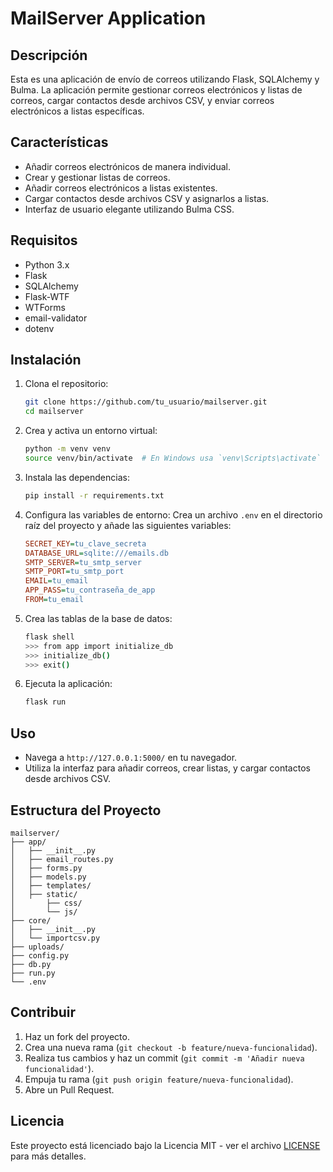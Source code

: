 # MailServer Application

## Descripción
Esta es una aplicación de envío de correos utilizando Flask, SQLAlchemy y Bulma. La aplicación permite gestionar correos electrónicos y listas de correos, cargar contactos desde archivos CSV, y enviar correos electrónicos a listas específicas.

## Características
- Añadir correos electrónicos de manera individual.
- Crear y gestionar listas de correos.
- Añadir correos electrónicos a listas existentes.
- Cargar contactos desde archivos CSV y asignarlos a listas.
- Interfaz de usuario elegante utilizando Bulma CSS.

## Requisitos
- Python 3.x
- Flask
- SQLAlchemy
- Flask-WTF
- WTForms
- email-validator
- dotenv

## Instalación
1. Clona el repositorio:
    ```bash
    git clone https://github.com/tu_usuario/mailserver.git
    cd mailserver
    ```

2. Crea y activa un entorno virtual:
    ```bash
    python -m venv venv
    source venv/bin/activate  # En Windows usa `venv\Scripts\activate`
    ```

3. Instala las dependencias:
    ```bash
    pip install -r requirements.txt
    ```

4. Configura las variables de entorno:
    Crea un archivo `.env` en el directorio raíz del proyecto y añade las siguientes variables:
    ```ini
    SECRET_KEY=tu_clave_secreta
    DATABASE_URL=sqlite:///emails.db
    SMTP_SERVER=tu_smtp_server
    SMTP_PORT=tu_smtp_port
    EMAIL=tu_email
    APP_PASS=tu_contraseña_de_app
    FROM=tu_email
    ```

5. Crea las tablas de la base de datos:
    ```bash
    flask shell
    >>> from app import initialize_db
    >>> initialize_db()
    >>> exit()
    ```

6. Ejecuta la aplicación:
    ```bash
    flask run
    ```

## Uso
- Navega a `http://127.0.0.1:5000/` en tu navegador.
- Utiliza la interfaz para añadir correos, crear listas, y cargar contactos desde archivos CSV.

## Estructura del Proyecto
```
mailserver/
├── app/
│   ├── __init__.py
│   ├── email_routes.py
│   ├── forms.py
│   ├── models.py
│   ├── templates/
│   ├── static/
│       ├── css/
│       └── js/
├── core/
│   ├── __init__.py
│   └── importcsv.py
├── uploads/
├── config.py
├── db.py
├── run.py
└── .env
```

## Contribuir
1. Haz un fork del proyecto.
2. Crea una nueva rama (`git checkout -b feature/nueva-funcionalidad`).
3. Realiza tus cambios y haz un commit (`git commit -m 'Añadir nueva funcionalidad'`).
4. Empuja tu rama (`git push origin feature/nueva-funcionalidad`).
5. Abre un Pull Request.

## Licencia
Este proyecto está licenciado bajo la Licencia MIT - ver el archivo [LICENSE](LICENSE) para más detalles.